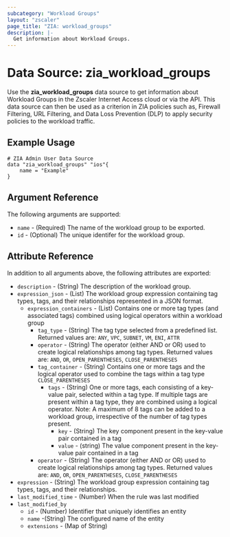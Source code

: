 ```yaml
---
subcategory: "Workload Groups"
layout: "zscaler"
page_title: "ZIA: workload_groups"
description: |-
  Get information about Workload Groups.
---
```


# Data Source: zia_workload_groups

Use the **zia_workload_groups** data source to get information about Workload Groups in the Zscaler Internet Access cloud or via the API. This data source can then be used as a criterion in ZIA policies such as, Firewall Filtering, URL Filtering, and Data Loss Prevention (DLP) to apply security policies to the workload traffic.

## Example Usage

```hcl
# ZIA Admin User Data Source
data "zia_workload_groups" "ios"{
    name = "Example"
}
```

## Argument Reference

The following arguments are supported:

* `name` - (Required) The name of the workload group to be exported.
* `id` - (Optional) The unique identifer for the workload group.

## Attribute Reference

In addition to all arguments above, the following attributes are exported:

* `description` - (String) The description of the workload group.
* `expression_json` - (List) The workload group expression containing tag types, tags, and their relationships represented in a JSON format.
  * `expression_containers` - (List) Contains one or more tag types (and associated tags) combined using logical operators within a workload group
    * `tag_type` - (String) The tag type selected from a predefined list. Returned values are: ``ANY``, ``VPC``, ``SUBNET``, ``VM``, ``ENI``, ``ATTR``
    * `operator` - (String) The operator (either AND or OR) used to create logical relationships among tag types. Returned values are: ``AND``, ``OR``, ``OPEN_PARENTHESES``, ``CLOSE_PARENTHESES``
    * `tag_container` - (String) Contains one or more tags and the logical operator used to combine the tags within a tag type ``CLOSE_PARENTHESES``
      * `tags` - (String) One or more tags, each consisting of a key-value pair, selected within a tag type. If multiple tags are present within a tag type, they are combined using a logical operator. Note: A maximum of 8 tags can be added to a workload group, irrespective of the number of tag types present.
        * `key` - (String) The key component present in the key-value pair contained in a tag
        * `value` - (string) The value component present in the key-value pair contained in a tag
    * `operator` - (String) The operator (either AND or OR) used to create logical relationships among tag types. Returned values are: ``AND``, ``OR``, ``OPEN_PARENTHESES``, ``CLOSE_PARENTHESES``
* `expression` - (String) The workload group expression containing tag types, tags, and their relationships.
* `last_modified_time` - (Number) When the rule was last modified
* `last_modified_by`
  * `id` - (Number) Identifier that uniquely identifies an entity
  * `name` -(String) The configured name of the entity
  * `extensions` - (Map of String)
